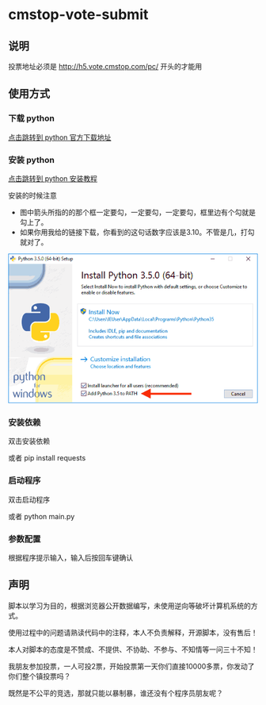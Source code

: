 # cmstop-vote-submit
## 说明
投票地址必须是 http://h5.vote.cmstop.com/pc/ 开头的才能用

## 使用方式

### 下载 python
[点击跳转到 python 官方下载地址](https://www.python.org/ftp/python/3.10.1/python-3.10.1-amd64.exe)

### 安装 python
[点击跳转到 python 安装教程](https://www.liaoxuefeng.com/wiki/1016959663602400/1016959856222624)

安装的时候注意
* 图中箭头所指的的那个框一定要勾，一定要勾，一定要勾，框里边有个勾就是勾上了。
* 如果你用我给的链接下载，你看到的这句话数字应该是3.10。不管是几，打勾就对了。

![img.png](img.png)

### 安装依赖
双击安装依赖

或者 pip install requests

### 启动程序
双击启动程序

或者 python main.py

### 参数配置
根据程序提示输入，输入后按回车键确认

## 声明
脚本以学习为目的，根据浏览器公开数据编写，未使用逆向等破坏计算机系统的方式。

使用过程中的问题请熟读代码中的注释，本人不负责解释，开源脚本，没有售后！

本人对脚本的态度是不赞成、不提供、不协助、不参与、不知情等一问三十不知！

我朋友参加投票，一人可投2票，开始投票第一天你们直接10000多票，你发动了你们整个镇投票吗？

既然是不公平的竞选，那就只能以暴制暴，谁还没有个程序员朋友呢？
